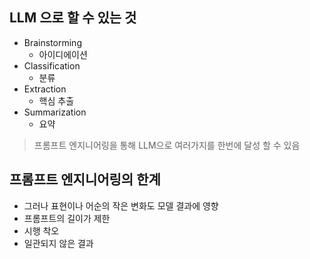 ## LLM 으로 할 수 있는 것
* Brainstorming
  * 아이디에이션
* Classification
  * 분류
* Extraction
  * 핵심 추출
* Summarization
  * 요약
> 프롬프트 엔지니어링을 통해 LLM으로 여러가지를 한번에 달성 할 수 있음

## 프롬프트 엔지니어링의 한계
* 그러나 표현이나 어순의 작은 변화도 모델 결과에 영향
* 프롬프트의 길이가 제한
* 시행 착오
* 일관되지 않은 결과